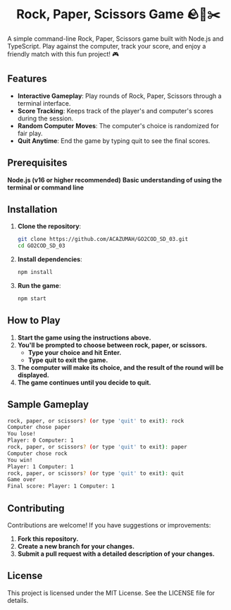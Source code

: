 <h1 align="center">Rock, Paper, Scissors Game 🪨📄✂️</h1>

A simple command-line Rock, Paper, Scissors game built with Node.js and TypeScript. Play against the computer, track your score, and enjoy a friendly match with this fun project! 🎮

## Features
- **Interactive Gameplay**: Play rounds of Rock, Paper, Scissors through a terminal interface.
- **Score Tracking**: Keeps track of the player's and computer's scores during the session.
- **Random Computer Moves**: The computer's choice is randomized for fair play.
- **Quit Anytime**: End the game by typing quit to see the final scores.

## Prerequisites
 **Node.js (v16 or higher recommended)**
 **Basic understanding of using the terminal or command line**

## Installation

1. **Clone the repository**:
   ```bash
   git clone https://github.com/ACAZUMAH/GO2COD_SD_03.git
   cd GO2COD_SD_03
   ```

2. **Install dependencies**:
   ```bash
   npm install
   ```
3. **Run the game**:
   ```bash
   npm start
   ```
## How to Play
1. **Start the game using the instructions above.**
2. **You'll be prompted to choose between rock, paper, or scissors.**
   - **Type your choice and hit Enter.**
   - **Type quit to exit the game.**
3. **The computer will make its choice, and the result of the round will be displayed.**
4. **The game continues until you decide to quit.**

## Sample Gameplay
   ```bash
   rock, paper, or scissors? (or type 'quit' to exit): rock
   Computer chose paper
   You lose!
   Player: 0 Computer: 1
   rock, paper, or scissors? (or type 'quit' to exit): paper
   Computer chose rock
   You win!
   Player: 1 Computer: 1
   rock, paper, or scissors? (or type 'quit' to exit): quit
   Game over
   Final score: Player: 1 Computer: 1
   ```

## Contributing

Contributions are welcome! If you have suggestions or improvements:
1. **Fork this repository.**
2. **Create a new branch for your changes.**
3. **Submit a pull request with a detailed description of your changes.**

## License

This project is licensed under the MIT License. See the LICENSE file for details.